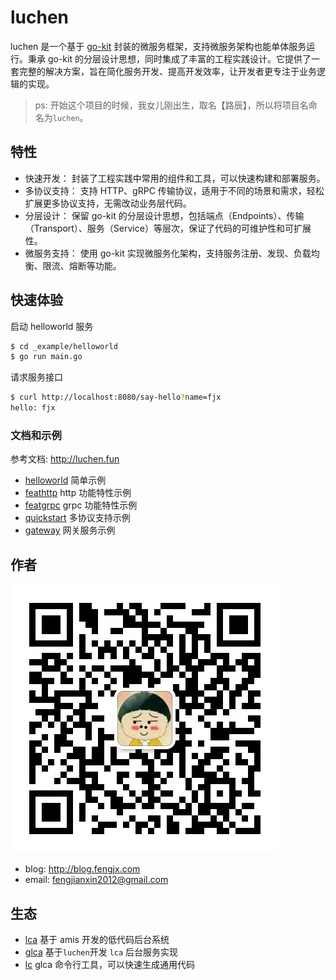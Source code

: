 # luchen

luchen 是一个基于 [go-kit](https://github.com/go-kit/kit) 封装的微服务框架，支持微服务架构也能单体服务运行。秉承 go-kit 的分层设计思想，同时集成了丰富的工程实践设计。它提供了一套完整的解决方案，旨在简化服务开发、提高开发效率，让开发者更专注于业务逻辑的实现。

> ps: 开始这个项目的时候，我女儿刚出生，取名【路辰】，所以将项目名命名为`luchen`。

## 特性

- 快速开发： 封装了工程实践中常用的组件和工具，可以快速构建和部署服务。
- 多协议支持： 支持 HTTP、gRPC 传输协议，适用于不同的场景和需求，轻松扩展更多协议支持，无需改动业务层代码。
- 分层设计： 保留 go-kit 的分层设计思想，包括端点（Endpoints）、传输（Transport）、服务（Service）等层次，保证了代码的可维护性和可扩展性。
- 微服务支持： 使用 go-kit 实现微服务化架构，支持服务注册、发现、负载均衡、限流、熔断等功能。

## 快速体验

启动 helloworld 服务
```bash
$ cd _example/helloworld
$ go run main.go
```

请求服务接口
```bash
$ curl http://localhost:8080/say-hello?name=fjx
hello: fjx
```

### 文档和示例

参考文档: <http://luchen.fun>

- [helloworld](_example/helloworld) 简单示例
- [feathttp](_example/feathttp) http 功能特性示例
- [featgrpc](_example/featgrpc) grpc 功能特性示例
- [quickstart](_example/quickstart) 多协议支持示例
- [gateway](_example/gateway) 网关服务示例

## 作者

![个人微信](docs/public/assets/img/wx.jpg)

- blog: <http://blog.fengjx.com>
- email: fengjianxin2012@gmail.com

## 生态

- [lca](https://github.com/fengjx/lca) 基于 amis 开发的低代码后台系统
- [glca](https://github.com/fengjx/lca) 基于`luchen`开发 `lca` 后台服务实现
- [lc](https://github.com/fengjx/lc) glca 命令行工具，可以快速生成通用代码

